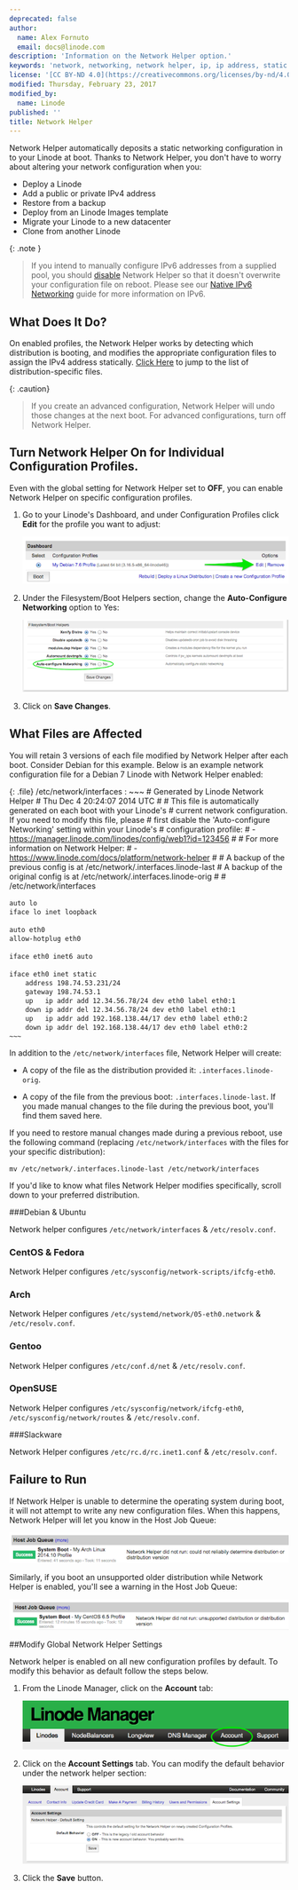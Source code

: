```yaml
---
deprecated: false
author:
  name: Alex Fornuto
  email: docs@linode.com
description: 'Information on the Network Helper option.'
keywords: 'network, networking, network helper, ip, ip address, static ip,'
license: '[CC BY-ND 4.0](https://creativecommons.org/licenses/by-nd/4.0)'
modified: Thursday, February 23, 2017
modified_by:
  name: Linode
published: ''
title: Network Helper
---
```


Network Helper automatically deposits a static networking configuration in to your Linode at boot. Thanks to Network Helper, you don't have to worry about altering your network configuration when you:

 - Deploy a Linode
 - Add a public or private IPv4 address
 - Restore from a backup
 - Deploy from an Linode Images template
 - Migrate your Linode to a new datacenter
 - Clone from another Linode


{: .note }
> If you intend to manually configure IPv6 addresses from a supplied pool, you should [disable](/docs/networking/linux-static-ip-configuration#disable-network-helper) Network Helper so that it doesn't overwrite your configuration file on reboot. Please see our [Native IPv6 Networking](/docs/networking/native-ipv6-networking) guide for more information on IPv6. 

## What Does It Do?

On enabled profiles, the Network Helper works by detecting which distribution is booting, and modifies the appropriate configuration files to assign the IPv4 address statically. [Click Here](#what-files-are-affected) to jump to the list of distribution-specific files.

{: .caution}
>If you create an advanced configuration, Network Helper will undo those changes at the next boot. For advanced configurations, turn off Network Helper.

## Turn Network Helper On for Individual Configuration Profiles.

Even with the global setting for Network Helper set to **OFF**, you can enable Network Helper on specific configuration profiles.

1.  Go to your Linode's Dashboard, and under Configuration Profiles click **Edit** for the profile you want to adjust:

    [![The Edit link for a Configuration Profile](/docs/assets/linode-dashboard-hilighted_small.png)](/docs/assets/linode-dashboard-hilighted.png)

2.  Under the Filesystem/Boot Helpers section, change the **Auto-Configure Networking** option to Yes:


    [![The Auto-configure Networking option](/docs/assets/network-helper-hilighted_small.png)](/docs/assets/network-helper-hilighted.png)

3. Click on **Save Changes**.

## What Files are Affected

You will retain 3 versions of each file modified by Network Helper after each boot. Consider Debian for this example. Below is an example network configuration file for a Debian 7 Linode with Network Helper enabled:

{: .file}
/etc/network/interfaces
:   ~~~
    # Generated by Linode Network Helper
    # Thu Dec  4 20:24:07 2014 UTC
    #
    # This file is automatically generated on each boot with your Linode's
    # current network configuration. If you need to modify this file, please
    # first disable the 'Auto-configure Networking' setting within your Linode's
    # configuration profile:
    #  - https://manager.linode.com/linodes/config/web1?id=123456
    #
    # For more information on Network Helper:
    #  - https://www.linode.com/docs/platform/network-helper
    #
    # A backup of the previous config is at /etc/network/.interfaces.linode-last
    # A backup of the original config is at /etc/network/.interfaces.linode-orig
    #
    # /etc/network/interfaces

    auto lo
    iface lo inet loopback

    auto eth0
    allow-hotplug eth0

    iface eth0 inet6 auto

    iface eth0 inet static
        address 198.74.53.231/24
        gateway 198.74.53.1
        up   ip addr add 12.34.56.78/24 dev eth0 label eth0:1
        down ip addr del 12.34.56.78/24 dev eth0 label eth0:1
        up   ip addr add 192.168.138.44/17 dev eth0 label eth0:2
        down ip addr del 192.168.138.44/17 dev eth0 label eth0:2
    ~~~

In addition to the `/etc/network/interfaces` file, Network Helper will create:

- A copy of the file as the distribution provided it: `.interfaces.linode-orig`.

- A copy of the file from the previous boot: `.interfaces.linode-last`. If you made manual changes to the file during the previous boot, you'll find them saved here.

If you need to restore manual changes made during a previous reboot, use the following command (replacing `/etc/network/interfaces` with the files for your specific distribution):

    mv /etc/network/.interfaces.linode-last /etc/network/interfaces

If you'd like to know what files Network Helper modifies specifically, scroll down to your preferred distribution.

###Debian & Ubuntu

Network helper configures `/etc/network/interfaces` & `/etc/resolv.conf`.

### CentOS & Fedora

Network Helper configures `/etc/sysconfig/network-scripts/ifcfg-eth0`.

### Arch

Network Helper configures `/etc/systemd/network/05-eth0.network` & `/etc/resolv.conf`.

### Gentoo

Network Helper configures `/etc/conf.d/net` & `/etc/resolv.conf`.

### OpenSUSE

Network Helper configures `/etc/sysconfig/network/ifcfg-eth0`, `/etc/sysconfig/network/routes` & `/etc/resolv.conf`.

###Slackware

Network Helper configures `/etc/rc.d/rc.inet1.conf` & `/etc/resolv.conf`.

## Failure to Run

If Network Helper is unable to determine the operating system during boot, it will not attempt to write any new configuration files. When this happens, Network Helper will let you know in the Host Job Queue:

[![Network Helper Failure Message](/docs/assets/network-helper-failure_small.png)](/docs/assets/network-helper-failure.png)

Similarly, if you boot an unsupported older distribution while Network Helper is enabled, you'll see a warning in the Host Job Queue:

[![Network Helper Failure Message](/docs/assets/network-helper-unsupported_small.png)](/docs/assets/network-helper-unsupported.png)

##Modify Global Network Helper Settings

Network helper is enabled on all new configuration profiles by default. To modify this behavior as default follow the steps below.

1.  From the Linode Manager, click on the **Account** tab:

    ![The Account tab in the Linode Manager](/docs/assets/account-tab.png)

2.  Click on the **Account Settings** tab. You can modify the default behavior under the network helper section:

    [![The Network Helper Default Behavior option](/docs/assets/account-settings_small.png)](/docs/assets/account-settings.png)

3. Click the **Save** button.
